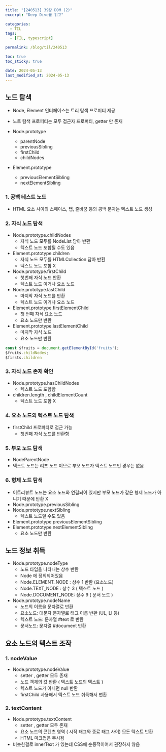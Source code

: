 ```yaml
---
title: "[240513] 39장 DOM (2)"
excerpt: "Deep Dive를 읽고"

categories:
  - TIL
tags:
  - [TIL, typescript]

permalink: /blog/til/240513

toc: true
toc_sticky: true

date: 2024-05-13
last_modified_at: 2024-05-13
---
```

## 노드 탐색

- Node, Element 인터페이스는 트리 탐색 프로퍼티 제공
- 노트 탐색 프로퍼티는 모두 접근자 프로퍼티, getter 만 존재

- Node.prototype
    - parentNode
    - previousSibling
    - firstChild
    - childNodes
- Element.prototype
    - previousElementSibling
    - nextElementSibling

### 1. 공백 테스트 노드

- HTML 요소 사이의 스페이스, 탭, 줄바꿈 등의 공백 문자는 텍스트 노드 생성

### 2. 자식 노드 탐색

- Node.prototype.childNodes
    - 자식 노드 모두를 NodeList 담아 반환
    - 텍스트 노드 포함될 수도 있음
- Element.prototype.children
    - 자식 노드 모두를 HTMLCollection 담아 반환
    - 텍스트 노트 포함 X
- Node.prototype.firstChild
    - 첫번째 자식 노드 반환
    - 텍스트 노드 이거나 요소 노드
- Node.prototype.lastChild
    - 마지막 자식 노드를 반환
    - 텍스트 노드 이거나 요소 노드
- Element.prototype.firstElementChild
    - 첫 번째 자식 요소 노드
    - 요소 노드만 반환
- Element.prototype.lastElementChild
    - 마지막 자식 노드
    - 요소 노드만 반환

```jsx
const $fruits = document.getElementById('fruits');
$fruits.childNodes;
$firsts.children
```

### 3. 자식 노드 존재 확인

- Node.prototype.hasChildNodes
    - 텍스트 노드 포함함
- children.length , childElementCount
    - 텍스트 노드 포함 X

### 4. 요소 노드의 텍스트 노드 탐색

- firstChild 프로퍼티로 접근 가능
    - 첫번째 자식 노드를 반환함

### 5. 부모 노드 탐색

- NodeParentNode
- 텍스트 노드는 리프 노드 이므로 부모 노드가 텍스트 노드인 경우는 없음

### 6. 형제 노드 탐색

- 어트리뷰트 노드는 요소 노드와 연결되어 있지만 부모 노드가 같은 형제 노드가 아니기 때문에 반환 X
- Node.prototype.previousSibling
- Node.prototype.nextSibling
    - 텍스트 노드일 수도 있음
- Element.prototype.previousElementSibling
- Element.prototype.nextElementSibling
    - 요소 노드만 반환

## 노드 정보 취득

- Node.prototype.nodeType
    - 노드 타입을 나타내는 상수 반환
    - Node 에 정의되어있음
    - Node.ELEMENT_NODE : 상수 1 반환 (요소노드)
    - Node.TEXT_NODE : 상수 3 ( 텍스트 노드 )
    - Node.DOCUMENT_NODE: 상수 9 ( 문서 노드 )
- Node.prototype.nodeName
    - 노드의 이름을 문자열로 반환
    - 요소노드: 대문자 문자열로 태그 이름 반환 (UL, LI 등)
    - 텍스트 노드: 문자열 #text 로 반환
    - 문서노드: 문자열 #document 반환

## 요소 노드의 텍스트 조작

### 1. nodeValue

- Node.prototype.nodeValue
    - setter , getter 모두 존재
    - 노드 객체의 값 반환 ( 텍스트 노드의 텍스트 )
    - 텍스트 노드가 아니면 null 반환
    - firstChild 사용해서 텍스트 노드 취득해서 변환

### 2. textContent

- Node.prototype.textContent
    - setter , getter 모두 존재
    - 요소 노드의 콘텐츠 영역 ( 시작 태그와 종료 태그 사이) 모든 텍스트 반환
    - HTML 마크업은 무시됨
- 비슷한걸로 innerText 가 있는데 CSS에 순종적이여서 권장하지 않음

